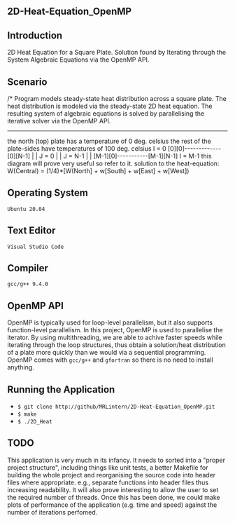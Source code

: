 ## 2D-Heat-Equation_OpenMP

## Introduction
2D Heat Equation for a Square Plate. Solution found by Iterating through the System Algebraic Equations via the OpenMP API.

## Scenario

/*
Program models steady-state heat distribution across a square plate.
The heat distribution is modeled via the steady-state 2D heat equation.
The resulting system of algebraic equations is solved by parallelising
the iterative solver via the OpenMP API.

--------

the north (top) plate has a temperature of 0 deg. celsius
the rest of the plate-sides have temperatures of 100 deg. celsius
                    I = 0
          [0][0]-------------[0][N-1]
             |                  |
      J = 0  |                  |  J = N-1
             |                  |
        [M-1][0]-----------[M-1][N-1]
                    I = M-1
this diagram will prove very useful so refer to it.
solution to the heat-equation:
W(Central) = (1/4)*[W(North] + w[South] + w[East] + w[West])

## Operating System
`Ubuntu 20.04`

## Text Editor
`Visual Studio Code`

## Compiler
`gcc/g++ 9.4.0`

## OpenMP API
OpenMP is typically used for loop-level parallelism, but it also supports function-level parallelism.
In this project, OpenMP is used to parallelise the iterator. By using multithreading, we are able to achive
faster speeds while iterating through the loop structures, thus obtain a solution/heat distribution of a plate
more quickly than we would via a sequential programming.
OpenMP comes with `gcc/g++` and `gfortran` so there is no need to install anything.

## Running the Application

  * `$ git clone http://github/MRLintern/2D-Heat-Equation_OpenMP.git`
  * `$ make`
  * `$ ./2D_Heat`

## TODO

This application is very much in its infancy. It needs to sorted into a "proper project structure", including things like unit tests, a better Makefile for building the whole project and reorganising the source code into header files where appropriate. e.g., separate functions into header files thus increasing readability. It will also prove interesting to allow the user to set the required number of threads. Once this has been done, we could make plots of performance of the application (e.g. time and speed) against the number of iterations perfomed.
  
  
  
  

